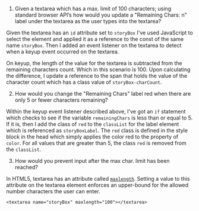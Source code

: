 1) Given a textarea which has a max. limit of 100 characters; using standard browser API’s how would you update a "Remaining Chars: n" label under the textarea as the user types into the textarea?

Given the textarea has an `id` attribute set to `storyBox` I've used JavaScript to select the element and applied it as a reference to the const of the same name `storyBox`. Then I added an event listener on the textarea to detect when a keyup event occurred on the textarea.

On keyup, the length of the value for the textarea is subtracted from the remaining characters count. Which in this scenario is 100. Upon calculating the difference, I update a reference to the span that holds the value of the character count which has a class value of `storyBox-charCount`.

2) How would you change the "Remaining Chars" label red when there are only 5 or fewer characters remaining?

Within the keyup event listener described above, I've got an `if` statement which checks to see if the variable `remainingChars` is less than or equal to 5. If it is, then I add the class of `red` to the `classList` for the label element which is referenced as `storyBoxLabel`. The `red` class is defined in the style block in the head which simply applies the color red to the property of `color`. For all values that are greater than 5, the class `red` is removed from the `classList`.

3) How would you prevent input after the max char. limit has been reached?

In HTML5, textarea has an attribute called [`maxlength`][maxlength]. Setting a value to this attribute on the textarea element enforces an upper-bound for the allowed number characters the user can enter.

```
<textarea name="storyBox" maxlength="100"></textarea>
```

[maxlength]: https://developer.mozilla.org/en-US/docs/Web/HTML/Element/textarea
